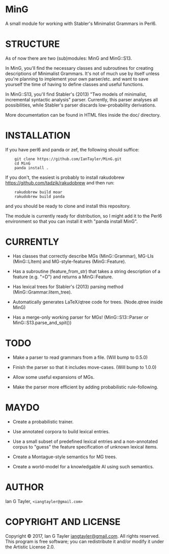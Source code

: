 MinG
====

A small module for working with Stabler's Minimalist Grammars in Perl6.

STRUCTURE
=========

As of now there are two (sub)modules: MinG and MinG::S13.

In MinG, you'll find the necessary classes and subroutines for creating descriptions of Minimalist Grammars. It's not of much use by itself unless you're planning to implement your own parser/etc. and want to save yourself the time of having to define classes and useful functions.

In MinG::S13, you'll find Stabler's (2013) "Two models of minimalist, incremental syntactic analysis" parser. Currently, this parser analyses all possibilities, while Stabler's parser discards low-probability derivations.

More documentation can be found in HTML files inside the doc/ directory.

INSTALLATION
============

If you have perl6 and panda or zef, the following should suffice:

        git clone https://github.com/IanTayler/MinG.git
        cd MinG
        panda install .

If you don't, the easiest is probably to install rakudobrew <https://github.com/tadzik/rakudobrew> and then run:

        rakudobrew build moar
        rakudobrew build panda

and you should be ready to clone and install this repository.

The module is currently ready for distribution, so I might add it to the Perl6 environment so that you can install it with "panda install MinG".

CURRENTLY
=========

  * Has classes that correctly describe MGs (MinG::Grammar), MG-LIs (MinG::LItem) and MG-style-features (MinG::Feature).

  * Has a subroutine (feature_from_str) that takes a string description of a feature (e.g. "=D") and returns a MinG::Feature.

  * Has lexical trees for Stabler's (2013) parsing method (MinG::Grammar.litem_tree).

  * Automatically generates LaTeX/qtree code for trees. (Node.qtree inside MinG)

  * Has a merge-only working parser for MGs! (MinG::S13::Parser or MinG::S13.parse_and_spit())

TODO
====

  * Make a parser to read grammars from a file. (Will bump to 0.5.0)

  * Finish the parser so that it includes move-cases. (Will bump to 1.0.0)

  * Allow some useful expansions of MGs.

  * Make the parser more efficient by adding probabilistic rule-following.

MAYDO
=====

  * Create a probabilistic trainer.

  * Use annotated corpora to build lexical entries.

  * Use a small subset of predefined lexical entries and a non-annotated corpus to "guess" the feature specification of unknown lexical items.

  * Create a Montague-style semantics for MG trees.

  * Create a world-model for a knowledgable AI using such semantics.

AUTHOR
======

Ian G Tayler, `<iangtayler@gmail.com> `

COPYRIGHT AND LICENSE
=====================

Copyright © 2017, Ian G Tayler <iangtayler@gmail.com>. All rights reserved. This program is free software; you can redistribute it and/or modify it under the Artistic License 2.0.
